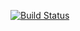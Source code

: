 [![Build Status](https://travis-ci.org/aijayadams/acurite2bqs.svg?branch=master)](https://travis-ci.org/aijayadams/acurite2bqs)
